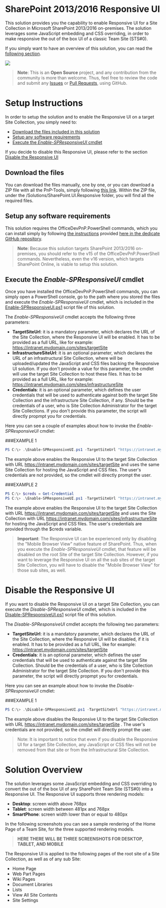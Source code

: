 # SharePoint 2013/2016 Responsive UI #
This solution provides you the capability to enable Responsive UI for a 
Site Collection in Microsoft SharePoint 2013/2016 on-premises.
The solution leverages some JavaScript embedding and CSS overriding, 
in order to make responsive the out of the box UI of a classic Team Site (STS#0).

If you simply want to have an overview of this solution, you can read the
<a href="overview">following section</a>.

![](http://i.imgur.com/I2VYM3a.png)
 
>**Note**: This is an **Open Source** project, and any contribution from the community
is more than welcome. Thus, feel free to review the code and submit any 
<a href="https://github.com/OfficeDev/PnP-Tools/issues">Issues</a> or
<a href="https://github.com/OfficeDev/PnP-Tools/pulls">Pull Requests</a>, using GitHub.
 
# Setup Instructions #
In order to setup the solution and to enable the Responsive UI on a target
Site Collection, you simply need to:
* [Download the files included in this solution](#download)
* [Setup any software requirements](#requirements)
* [Execute the *Enable-SPResponsiveUI* cmdlet](#execute)

If you decide to disable this Responsive UI, please refer to the section [Disable the Responsive UI](#disable)

<a name="download"></a>
## Download the files
You can download the files manually, one by one, or you can download
a ZIP file with all the PnP-Tools, simply following
<a href="https://github.com/OfficeDev/PnP-Tools/archive/master.zip">this link</a>. 
Within the ZIP file, under the /Solutions/SharePoint.UI.Responsive folder, you will
find all the required files.

<a name="requirements"></a>
## Setup any software requirements
This solution requires the OfficeDevPnP.PowerShell commands, which you can install
simply by following <a href="https://github.com/OfficeDev/PnP-PowerShell#installation">the instructions</a> provided 
<a href="https://github.com/OfficeDev/PnP-PowerShell">here in the dedicate GitHub repository</a>.

>**Note**: Because this solution targets SharePoint 2013/2016 on-premises, you should refer to
the v15 of the OfficeDevPnP.PowerShell commands. Nevertheless, even the v16 version, which
targets SharePoint Online, is viable to setup this solution.

<a name="execute"></a>
## Execute the *Enable-SPResponsiveUI* cmdlet
Once you have installed the OfficeDevPnP.PowerShell commands, you can  simply open a 
PowerShell console, go to the path where you stored the files and execute the *Enable-SPResponsiveUI*
cmdlet, which is included in the
<a href="./Enable-SPResponsiveUI.ps1">Enable-SPResponsiveUI.ps1</a> script file of this solution.

The *Enable-SPResponsiveUI* cmdlet accepts the following three parameters:
* **TargetSiteUrl**: it is a mandatory parameter, which declares the URL of the Site Collection, where the Responsive UI will be enabled. It has to be provided as a full URL, like for example: https://intranet.mydomain.com/sites/targetSite
* **InfrastructureSiteUrl**: it is an optional parameter, which declares the URL of an infrastructural Site Collection, where will be uploaded/updated the JavaScript and CSS files backing the Responsive UI solution. If you don't provide a value for this parameter, the cmdlet will use the target Site Collection to host these files. It has to be provided as a full URL, like for example: https://intranet.mydomain.com/sites/infrastructureSite
* **Credentials**: it is an optional parameter, which defines the user credentials that will be used to authenticate against both the target Site Collection and the infrastructure Site Collection, if any. Should be the credentials of a user, who is Site Collection Administrator for the target Site Collections. If you don't provide this parameter, the script will directly propmpt you for credentials.

Here you can see a couple of examples about how to invoke the *Enable-SPResponsiveUI* cmdlet:

###EXAMPLE 1
```PowerShell
PS C:\> .\Enable-SPResponsiveUI.ps1 -TargetSiteUrl "https://intranet.mydomain.com/sites/targetSite"
```

The example above enables the Responsive UI to the target Site Collection with URL https://intranet.mydomain.com/sites/targetSite and uses the same Site Collection for hosting the JavaScript and CSS files. The user's credentials are not provided, so the cmdlet will directly prompt the user.

###EXAMPLE 2
```PowerShell
PS C:\> $creds = Get-Credential
PS C:\> .\Enable-SPResponsiveUI.ps1 -TargetSiteUrl "https://intranet.mydomain.com/sites/targetSite" -InfrastructureSiteUrl "https://intranet.mydomain.com/sites/infrastructureSite" -Credentials $creds
```
 
The example above enables the Responsive UI to the target Site Collection with URL https://intranet.mydomain.com/sites/targetSite and uses the Site Collection with URL https://intranet.mydomain.com/sites/infrastructureSite for hosting the JavaScript and CSS files. The user's credentials are  provided through the $creds variable.

>**Important**: The Responsive UI can be experienced only by disabling the "Mobile Browser View" 
native feature of SharePoint. Thus, when you execute the *Enable-SPResponsiveUI* cmdlet,
that feature will be disabled on the root Site of the target Site Collection.
However, if you want to leverage the Responsive UI on all the sub sites of the target
Site Collection, you will have to disable the "Mobile Browser View"
for those sub sites, as well.


<a name="disable"></a>
# Disable the Responsive UI #
If you want to disable the Responsive UI on a target Site Collection, you can execute the
*Disable-SPResponsiveUI* cmdlet, which is included in the
<a href="./Disable-SPResponsiveUI.ps1">Disable-SPResponsiveUI.ps1</a> script file of this solution.

The *Disable-SPResponsiveUI* cmdlet accepts the following two parameters:
* **TargetSiteUrl**: it is a mandatory parameter, which declares the URL of the Site Collection, where the Responsive UI will be disabled, if it is enabled. It has to be provided as a full URL, like for example: https://intranet.mydomain.com/sites/targetSite
* **Credentials**: it is an optional parameter, which defines the user credentials that will be used to authenticate against the target Site Collection. Should be the credentials of a user, who is Site Collection Administrator for the target Site Collection. If you don't provide this parameter, the script will directly propmpt you for credentials.

Here you can see an example about how to invoke the *Disable-SPResponsiveUI* cmdlet:

###EXAMPLE 1
```PowerShell
PS C:\> .\Disable-SPResponsiveUI.ps1 -TargetSiteUrl "https://intranet.mydomain.com/sites/targetSite"
```

The example above disables the Responsive UI to the target Site Collection with URL https://intranet.mydomain.com/sites/targetSite . The user's credentials are not provided, so the cmdlet will directly prompt the user.

>Note: It is important to notice that even if you disable the Responsive UI for a target Site Collection, any JavaScript or CSS files will not be removed from that site or from the Infrastructural Site Collection.

<a name="overview"></a>
# Solution Overview #
The solution leverages some JavaScript embedding and CSS overriding to convert the out of 
the box UI of any SharePoint Team Site (STS#0) into a Responsive UI.
The  Responsive UI supports three rendering models:
* **Desktop**: screen width above 768px
* **Tablet**: screen width between 481px and 768px
* **SmartPhone**: screen width lower than or equal to 480px

In the following screenshots you can see a sample rendering of the Home Page of a 
Team Site, for the three supported rendering models.

>**HERE THERE WILL BE THREE SCREENSHOTS FOR DESKTOP, TABLET, AND MOBILE**

The Responsive UI is applied to the following pages of the root site of a Site Collection, as well as of any sub Site:
* Home Page
* Web Part Pages
* Wiki Pages
* Document Libraries
* Lists
* View All Site Contents
* Site Settings
